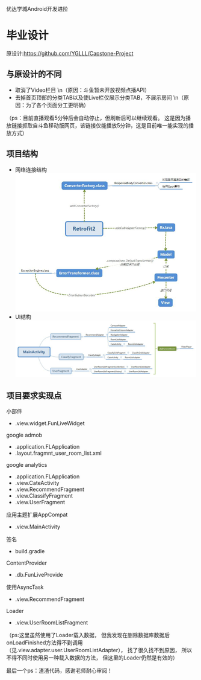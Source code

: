 优达学城Android开发进阶
# 毕业设计
原设计:https://github.com/YGLLL/Capstone-Project
## 与原设计的不同
- 取消了Video栏目
\n（原因：斗鱼暂未开放视频点播API）
- 去掉首页顶部的分类TAB以及使Live栏仅展示分类TAB，不展示房间
\n（原因：为了各个页面分工更明确）

（ps：目前直播观看5分钟后会自动停止，但刷新后可以继续观看。
这是因为播放链接抓取自斗鱼移动版网页，该链接仅能播放5分钟，这是目前唯一能实现的播放方式）

## 项目结构
- 网络连接结构
![](Retrofit2.jpg)
- UI结构
![](MainActivity.jpg)

## 项目要求实现点
小部件
- .view.widget.FunLiveWidget

google admob
- .application.FLApplication
- .layout.fragmnt_user_room_list.xml

google analytics
- .application.FLApplication
- .view.CateActivity
- .view.RecommendFragment
- .view.ClassifyFragment
- .view.UserFragment

应用主题扩展AppCompat
- .view.MainActivity

签名
- build.gradle

ContentProvider
- .db.FunLiveProvide

使用AsyncTask
- .view.RecommendFragment

Loader
- .view.UserRoomListFragment

（ps:这里虽然使用了Loader载入数据，
但我发现在删除数据库数据后onLoadFinished方法得不到调用（见.view.adapter.user.UserRoomListAdapter），
找了很久找不到原因，
所以不得不同时使用另一种载入数据的方法，
但这里的Loader仍然是有效的）

最后一个ps：渣渣代码，感谢老师耐心审阅！